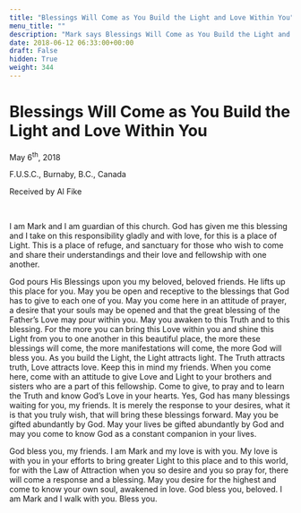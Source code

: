 ```yaml
---
title: "Blessings Will Come as You Build the Light and Love Within You"
menu_title: ""
description: "Mark says Blessings Will Come as You Build the Light and Love Within You"
date: 2018-06-12 06:33:00+00:00
draft: False
hidden: True
weight: 344
---
```

# Blessings Will Come as You Build the Light and Love Within You

May 6<sup>th</sup>, 2018

F.U.S.C., Burnaby, B.C., Canada

Received by Al Fike

 

I am Mark and I am guardian of this church. God has given me this blessing and I take on this responsibility gladly and with love, for this is a place of Light. This is a place of refuge, and sanctuary for those who wish to come and share their understandings and their love and fellowship with one another. 

God pours His Blessings upon you my beloved, beloved friends. He lifts up this place for you. May you be open and receptive to the blessings that God has to give to each one of you. May you come here in an attitude of prayer, a desire that your souls may be opened and that the great blessing of the Father’s Love may pour within you. May you awaken to this Truth and to this blessing. For the more you can bring this Love within you and shine this Light from you to one another in this beautiful place, the more these blessings will come, the more manifestations will come, the more God will bless you. As you build the Light, the Light attracts light. The Truth attracts truth, Love attracts love. Keep this in mind my friends. When you come here, come with an attitude to give Love and Light to your brothers and sisters who are a part of this fellowship. Come to give,  to pray and to learn the Truth and know God’s Love in your hearts. Yes, God has many blessings waiting for you, my friends. It is merely the response to your desires, what it is that you truly wish, that will bring these blessings forward. May you be gifted abundantly by God. May your lives be gifted abundantly by God and may you come to know God as a constant companion in your lives. 

God bless you, my friends. I am Mark and my love is with you. My love is with you in your efforts to bring greater Light to this place and to this world, for with the Law of Attraction when you so desire and you so pray for, there will come a response and a blessing. May you desire for the highest and come to know your own soul, awakened in love. God bless you, beloved. I am Mark and I walk with you. Bless you.
 
